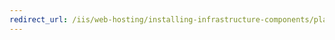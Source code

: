 ```yaml
---
redirect_url: /iis/web-hosting/installing-infrastructure-components/planning-the-deployment
---
```

